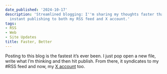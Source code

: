 ```yaml
---
date_published: '2024-10-17'
description: 'Streamlined blogging: I''m sharing my thoughts faster than ever, with
  instant publishing to both my RSS feed and X account.'
tags:
- RSS
- Web
- Site Updates
title: Faster, Better
---
```


Posting to this blog is the fastest it’s ever been. I just pop open a new file, write what I’m thinking and then hit publish. From there, it syndicates to my #RSS feed and now, my [X account](https://x.com/davehariri) too.
